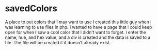 savedColors
===========

A place to put colors that I may want to use
I created this little guy when I was learning to use files in php. I wanted to have a page that I could
keep open for when I saw a cool color that I didn't want to forget. I enter the name, hue, and hex value,
and a div is created and the data is saved to a file. The file will be created if it doesn't already exist.
